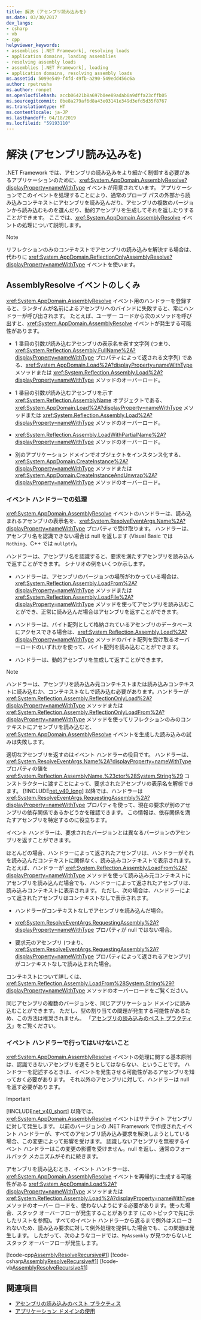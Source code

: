 ```yaml
---
title: 解決 (アセンブリ読み込みを)
ms.date: 03/30/2017
dev_langs:
- csharp
- vb
- cpp
helpviewer_keywords:
- assemblies [.NET Framework], resolving loads
- application domains, loading assemblies
- resolving assembly loads
- assemblies [.NET Framework], loading
- application domains, resolving assembly loads
ms.assetid: 5099e549-f4fd-49fb-a290-549edd456c6a
author: rpetrusha
ms.author: ronpet
ms.openlocfilehash: accb06421b8a697b0ee89adab0a9dffa23cffb05
ms.sourcegitcommit: 0be8a279af6d8a43e03141e349d3efd5d35f8767
ms.translationtype: HT
ms.contentlocale: ja-JP
ms.lasthandoff: 04/18/2019
ms.locfileid: "59193110"
---
```

# <a name="resolving-assembly-loads"></a>解決 (アセンブリ読み込みを)
.NET Framework では、アセンブリの読み込みをより細かく制御する必要があるアプリケーションのために、<xref:System.AppDomain.AssemblyResolve?displayProperty=nameWithType> イベントが用意されています。 アプリケーションでこのイベントを処理することにより、通常のプローブ パスの外部から読み込みコンテキストにアセンブリを読み込んだり、アセンブリの複数のバージョンから読み込むものを選んだり、動的アセンブリを生成してそれを返したりすることができます。 ここでは、<xref:System.AppDomain.AssemblyResolve> イベントの処理について説明します。  
  
> [!NOTE]
>  リフレクションのみのコンテキストでアセンブリの読み込みを解決する場合は、代わりに <xref:System.AppDomain.ReflectionOnlyAssemblyResolve?displayProperty=nameWithType> イベントを使います。  
  
## <a name="how-the-assemblyresolve-event-works"></a>AssemblyResolve イベントのしくみ  
 <xref:System.AppDomain.AssemblyResolve> イベント用のハンドラーを登録すると、ランタイムが名前によるアセンブリへのバインドに失敗すると、常にハンドラーが呼び出されます。 たとえば、ユーザー コードから次のメソッドを呼び出すと、<xref:System.AppDomain.AssemblyResolve> イベントが発生する可能性があります。  
  
-   1 番目の引数が読み込むアセンブリの表示名を表す文字列 (つまり、<xref:System.Reflection.Assembly.FullName%2A?displayProperty=nameWithType> プロパティによって返される文字列) である、<xref:System.AppDomain.Load%2A?displayProperty=nameWithType> メソッドまたは <xref:System.Reflection.Assembly.Load%2A?displayProperty=nameWithType> メソッドのオーバーロード。  
  
-   1 番目の引数が読み込むアセンブリを示す <xref:System.Reflection.AssemblyName> オブジェクトである、<xref:System.AppDomain.Load%2A?displayProperty=nameWithType> メソッドまたは <xref:System.Reflection.Assembly.Load%2A?displayProperty=nameWithType> メソッドのオーバーロード。  
  
-   <xref:System.Reflection.Assembly.LoadWithPartialName%2A?displayProperty=nameWithType> メソッドのオーバーロード。  
  
-   別のアプリケーション ドメインでオブジェクトをインスタンス化する、<xref:System.AppDomain.CreateInstance%2A?displayProperty=nameWithType> メソッドまたは <xref:System.AppDomain.CreateInstanceAndUnwrap%2A?displayProperty=nameWithType> メソッドのオーバーロード。  
  
### <a name="what-the-event-handler-does"></a>イベント ハンドラーでの処理  
 <xref:System.AppDomain.AssemblyResolve> イベントのハンドラーは、読み込まれるアセンブリの表示名を、<xref:System.ResolveEventArgs.Name%2A?displayProperty=nameWithType> プロパティで受け取ります。 ハンドラーは、アセンブリ名を認識できない場合は null を返します (Visual Basic では `Nothing`、C++ では `nullptr`)。  
  
 ハンドラーは、アセンブリ名を認識すると、要求を満たすアセンブリを読み込んで返すことができます。 シナリオの例をいくつか示します。  
  
-   ハンドラーは、アセンブリのバージョンの場所がわかっている場合は、<xref:System.Reflection.Assembly.LoadFrom%2A?displayProperty=nameWithType> メソッドまたは <xref:System.Reflection.Assembly.LoadFile%2A?displayProperty=nameWithType> メソッドを使ってアセンブリを読み込むことができ、正常に読み込んだ場合はアセンブリを返すことができます。  
  
-   ハンドラーは、バイト配列として格納されているアセンブリのデータベースにアクセスできる場合は、<xref:System.Reflection.Assembly.Load%2A?displayProperty=nameWithType> メソッドのバイト配列を受け取るオーバーロードのいずれかを使って、バイト配列を読み込むことができます。  
  
-   ハンドラーは、動的アセンブリを生成して返すことができます。  
  
> [!NOTE]
>  ハンドラーは、アセンブリを読み込み元コンテキストまたは読み込みコンテキストに読み込むか、コンテキストなしで読み込む必要があります。ハンドラーが <xref:System.Reflection.Assembly.ReflectionOnlyLoad%2A?displayProperty=nameWithType> メソッドまたは <xref:System.Reflection.Assembly.ReflectionOnlyLoadFrom%2A?displayProperty=nameWithType> メソッドを使ってリフレクションのみのコンテキストにアセンブリを読み込むと、<xref:System.AppDomain.AssemblyResolve> イベントを生成した読み込みの試みは失敗します。  
  
 適切なアセンブリを返すのはイベント ハンドラーの役目です。 ハンドラーは、<xref:System.ResolveEventArgs.Name%2A?displayProperty=nameWithType> プロパティの値を <xref:System.Reflection.AssemblyName.%23ctor%28System.String%29> コンストラクターに渡すことによって、要求されたアセンブリの表示名を解析できます。 [!INCLUDE[net_v40_long](../../../includes/net-v40-long-md.md)] 以降では、ハンドラーは <xref:System.ResolveEventArgs.RequestingAssembly%2A?displayProperty=nameWithType> プロパティを使って、現在の要求が別のアセンブリの依存関係であるかどうかを確認できます。 この情報は、依存関係を満たすアセンブリを特定するのに役立ちます。  
  
 イベント ハンドラーは、要求されたバージョンとは異なるバージョンのアセンブリを返すことができます。  
  
 ほとんどの場合、ハンドラーによって返されたアセンブリは、ハンドラーがそれを読み込んだコンテキストに関係なく、読み込みコンテキストで表示されます。 たとえば、ハンドラーが <xref:System.Reflection.Assembly.LoadFrom%2A?displayProperty=nameWithType> メソッドを使って読み込み元コンテキストにアセンブリを読み込んだ場合でも、ハンドラーによって返されたアセンブリは、読み込みコンテキストに表示されます。 ただし、次の場合は、ハンドラーによって返されたアセンブリはコンテキストなしで表示されます。  
  
-   ハンドラーがコンテキストなしでアセンブリを読み込んだ場合。  
  
-   <xref:System.ResolveEventArgs.RequestingAssembly%2A?displayProperty=nameWithType> プロパティが null ではない場合。  
  
-   要求元のアセンブリ (つまり、<xref:System.ResolveEventArgs.RequestingAssembly%2A?displayProperty=nameWithType> プロパティによって返されるアセンブリ) がコンテキストなしで読み込まれた場合。  
  
 コンテキストについて詳しくは、<xref:System.Reflection.Assembly.LoadFrom%28System.String%29?displayProperty=nameWithType> メソッドのオーバーロードをご覧ください。  
  
 同じアセンブリの複数のバージョンを、同じアプリケーション ドメインに読み込むことができます。 ただし、型の割り当ての問題が発生する可能性があるため、この方法は推奨されません。 「[アセンブリの読み込みのベスト プラクティス](../../../docs/framework/deployment/best-practices-for-assembly-loading.md)」をご覧ください。  
  
### <a name="what-the-event-handler-should-not-do"></a>イベント ハンドラーで行ってはいけないこと  
 <xref:System.AppDomain.AssemblyResolve> イベントの処理に関する基本原則は、認識できないアセンブリを返そうとしてはならない、ということです。 ハンドラーを記述するときは、イベントを発生させる可能性があるアセンブリを知っておく必要があります。 それ以外のアセンブリに対して、ハンドラーは null を返す必要があります。  
  
> [!IMPORTANT]
>  [!INCLUDE[net_v40_short](../../../includes/net-v40-short-md.md)] 以降では、<xref:System.AppDomain.AssemblyResolve> イベントはサテライト アセンブリに対して発生します。 以前のバージョンの .NET Framework で作成されたイベント ハンドラーが、すべてのアセンブリ読み込み要求を解決しようとしている場合、この変更によって影響を受けます。 認識しないアセンブリを無視するイベント ハンドラーはこの変更の影響を受けません。null を返し、通常のフォールバック メカニズムがそれに続きます。  
  
 アセンブリを読み込むとき、イベント ハンドラーは、<xref:System.AppDomain.AssemblyResolve> イベントを再帰的に生成する可能性がある <xref:System.AppDomain.Load%2A?displayProperty=nameWithType> メソッドまたは <xref:System.Reflection.Assembly.Load%2A?displayProperty=nameWithType> メソッドのオーバー ロードを、使わないようにする必要があります。使った場合、スタック オーバーフローが発生することがあります  (このトピックで先に示したリストを参照)。すべてのイベント ハンドラーから返るまで例外はスローされないため、読み込み要求に対して例外処理を提供した場合でも、この問題は発生します。 したがって、次のようなコードでは、`MyAssembly` が見つからないとスタック オーバーフローが発生します。  
  
 [!code-cpp[AssemblyResolveRecursive#1](../../../samples/snippets/cpp/VS_Snippets_CLR/assemblyresolverecursive/cpp/example.cpp#1)]
 [!code-csharp[AssemblyResolveRecursive#1](../../../samples/snippets/csharp/VS_Snippets_CLR/assemblyresolverecursive/cs/example.cs#1)]
 [!code-vb[AssemblyResolveRecursive#1](../../../samples/snippets/visualbasic/VS_Snippets_CLR/assemblyresolverecursive/vb/example.vb#1)]  
  
## <a name="see-also"></a>関連項目

- [アセンブリの読み込みのベスト プラクティス](../../../docs/framework/deployment/best-practices-for-assembly-loading.md)
- [アプリケーション ドメインの使用](../../../docs/framework/app-domains/use.md)
